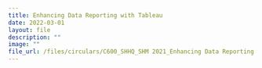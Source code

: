 ```yaml
---
title: Enhancing Data Reporting with Tableau
date: 2022-03-01
layout: file
description: ""
image: ""
file_url: /files/circulars/C600_SHHQ_SHM 2021_Enhancing Data Reporting with Tableau.pdf
---
```

